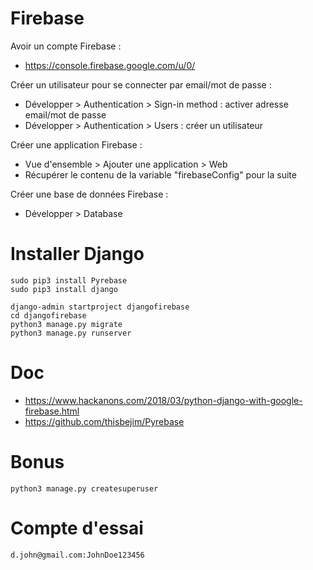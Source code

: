 # Firebase

Avoir un compte Firebase : 
- https://console.firebase.google.com/u/0/

Créer un utilisateur pour se connecter par email/mot de passe :
- Développer > Authentication > Sign-in method : activer adresse email/mot de passe
- Développer > Authentication > Users : créer un utilisateur

Créer une application Firebase :
- Vue d'ensemble > Ajouter une application > Web
- Récupérer le contenu de la variable "firebaseConfig" pour la suite

Créer une base de données Firebase :
- Développer > Database


# Installer Django

```
sudo pip3 install Pyrebase
sudo pip3 install django

django-admin startproject djangofirebase
cd djangofirebase
python3 manage.py migrate
python3 manage.py runserver
```

# Doc

- https://www.hackanons.com/2018/03/python-django-with-google-firebase.html
- https://github.com/thisbejim/Pyrebase


# Bonus

```
python3 manage.py createsuperuser
```

# Compte d'essai
```
d.john@gmail.com:JohnDoe123456
```